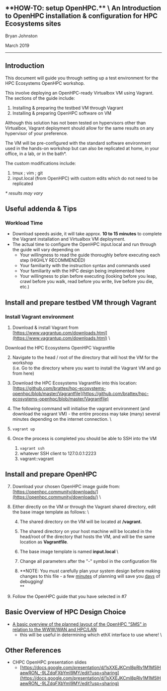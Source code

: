 <h2>**HOW-TO: setup OpenHPC.** \
An Introduction to OpenHPC installation & configuration for HPC Ecosystems sites</h2>


Bryan Johnston

March 2019



---


<h2>Introduction</h2>


This document will guide you through setting up a test environment for the HPC Ecosystems OpenHPC workshop.

This involve deploying an OpenHPC-ready Virtualbox VM using Vagrant. The sections of the guide include:



1. Installing & preparing the testbed VM through Vagrant
2. Installing & preparing OpenHPC software on VM

Although this solution has not been tested on hypervisors other than Virtualbox, Vagrant deployment should allow for the same results on any hypervisor of your preference.

The VM will be pre-configured with the standard software environment used in the hands-on workshop but can also be replicated at home, in your office, in a lab, or in the bath*.

The custom modifications include:



1. tmux ; vim ; git 
2. input.local (from OpenHPC) with custom edits which do not need to be replicated

_* results may vary_

<h2>Useful addenda & Tips</h2>


<h3>Workload Time</h3>




*   Download speeds aside, it will take approx. **10 to 15 minutes** to complete the Vagrant installation and Virtualbox VM deployment.
*   The actual time to configure the OpenHPC input.local and run through the guide will vary depending on
    *   Your willingness to read the guide thoroughly before executing each step (HIGHLY RECOMMENDED)
    *   Your familiarity with the instruction syntax and commands used
    *   Your familiarity with the HPC design being implemented here
    *   Your willingness to plan before executing (looking before you leap, crawl before you walk, read before you write, live before you die, etc.)

<h2>Install and prepare testbed VM through Vagrant</h2>


<h3>Install Vagrant environment</h3>




1. Download & install Vagrant from [https://www.vagrantup.com/downloads.html](https://www.vagrantup.com/downloads.html) \


Download the HPC Ecosystems OpenHPC Vagrantfile



2. Navigate to the head / root of the directory that will host the VM for the workshop  \
(i.e. Go to the directory where you want to install the Vagrant VM and go from here)
3. Download the HPC Ecosystems Vagrantfile into this location: \
[https://github.com/brattex/hpc-ecosystems-openhpc/blob/master/Vagrantfile](https://github.com/brattex/hpc-ecosystems-openhpc/blob/master/Vagrantfile)
4. The following command will initialise the vagrant environment (and download the vagrant VM) - the entire process may take (many) several minutes depending on the internet connection. \

5. `vagrant up`
6. Once the process is completed you should be able to SSH into the VM
    1. `vagrant ssh`
    2. whatever SSH client to 127.0.0.1:2223
    3. vagrant::vagrant

<h2>Install and prepare OpenHPC</h2>




7. Download your chosen OpenHPC image guide from: \
[https://openhpc.community/downloads/](https://openhpc.community/downloads/) \

8. Either directly on the VM or through the Vagrant shared directory, edit the base image template as follows: \

    4. The shared directory on the VM will be located at **/vagrant.**
    5. The shared directory on your host machine will be located in the head/root of the directory that hosts the VM, and will be the same location as **Vagrantfile**.
    6. The base image template is named **input.local** \

    7. Change all parameters after the "-" symbol in the configuration file
    8. **NOTE: You must carefully plan your system design before making changes to this file - a few <span style="text-decoration:underline;">minutes</span> of planning will save you <span style="text-decoration:underline;">days</span> of debugging! \
**
9. Follow the OpenHPC guide that you have selected in #7

<h2>Basic Overview of HPC Design Choice</h2>




*   [A basic overview of the planned layout of the OpenHPC "SMS" in relation to the WWW/WAN and HPC/LAN](https://docs.google.com/drawings/d/1dLHmKsdG1V1BkKHcwAN7WEJpGx49unMi7xDwe-L4FnQ/edit?usp=sharing)
    *   this will be useful in determining which ethX interface to use where! \


<h2>Other References</h2>




*   CHPC OpenHPC presentation slides
    *   [https://docs.google.com/presentation/d/1sXXEJKCml8pRlv1M1M5lHaewRON_-9LZdqFXbYmI9MY/edit?usp=sharing](https://docs.google.com/presentation/d/1sXXEJKCml8pRlv1M1M5lHaewRON_-9LZdqFXbYmI9MY/edit?usp=sharing)
